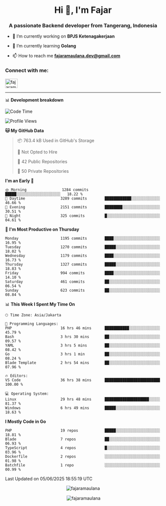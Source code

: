 <h1 align="center">Hi 👋, I'm Fajar</h1>
<h3 align="center">A passionate Backend developer from Tangerang, Indonesia</h3>

<!-- <p align="left"> <img src="https://komarev.com/ghpvc/?username=fajaramaulana&label=Profile%20views&color=0e75b6&style=flat" alt="fajaramaulana" /> </p> -->

- 🔭 I’m currently working on **BPJS Ketenagakerjaan**

- 🌱 I’m currently learning **Golang**

- 📫 How to reach me **fajaramaulana.dev@gmail.com**

<h3 align="left">Connect with me:</h3>
<p align="left">
<a href="https://linkedin.com/in/fajar-agus-maulana-73533a180/" target="blank"><img align="center" src="https://raw.githubusercontent.com/rahuldkjain/github-profile-readme-generator/master/src/images/icons/Social/linked-in-alt.svg" alt="fajaramaulana" height="30" width="40" /></a>
</p>

-------

📊 **Development breakdown**
<!--START_SECTION:waka-->
![Code Time](http://img.shields.io/badge/Code%20Time-3%2C038%20hrs%2035%20mins-blue)

![Profile Views](http://img.shields.io/badge/Profile%20Views-2-blue)

**🐱 My GitHub Data** 

> 📦 763.4 kB Used in GitHub's Storage 
 > 
> 🚫 Not Opted to Hire
 > 
> 📜 42 Public Repositories 
 > 
> 🔑 50 Private Repositories 
 > 
**I'm an Early 🐤** 

```text
🌞 Morning                1284 commits        █████░░░░░░░░░░░░░░░░░░░░   18.22 % 
🌆 Daytime                3289 commits        ████████████░░░░░░░░░░░░░   46.66 % 
🌃 Evening                2151 commits        ████████░░░░░░░░░░░░░░░░░   30.51 % 
🌙 Night                  325 commits         █░░░░░░░░░░░░░░░░░░░░░░░░   04.61 % 
```
📅 **I'm Most Productive on Thursday** 

```text
Monday                   1195 commits        ████░░░░░░░░░░░░░░░░░░░░░   16.95 % 
Tuesday                  1270 commits        █████░░░░░░░░░░░░░░░░░░░░   18.02 % 
Wednesday                1179 commits        ████░░░░░░░░░░░░░░░░░░░░░   16.73 % 
Thursday                 1327 commits        █████░░░░░░░░░░░░░░░░░░░░   18.83 % 
Friday                   994 commits         ████░░░░░░░░░░░░░░░░░░░░░   14.10 % 
Saturday                 461 commits         ██░░░░░░░░░░░░░░░░░░░░░░░   06.54 % 
Sunday                   623 commits         ██░░░░░░░░░░░░░░░░░░░░░░░   08.84 % 
```


📊 **This Week I Spent My Time On** 

```text
🕑︎ Time Zone: Asia/Jakarta

💬 Programming Languages: 
PHP                      16 hrs 46 mins      ███████████░░░░░░░░░░░░░░   45.79 % 
Bash                     3 hrs 30 mins       ██░░░░░░░░░░░░░░░░░░░░░░░   09.57 % 
YAML                     3 hrs 5 mins        ██░░░░░░░░░░░░░░░░░░░░░░░   08.42 % 
Go                       3 hrs 1 min         ██░░░░░░░░░░░░░░░░░░░░░░░   08.24 % 
Blade Template           2 hrs 54 mins       ██░░░░░░░░░░░░░░░░░░░░░░░   07.96 % 

🔥 Editors: 
VS Code                  36 hrs 38 mins      █████████████████████████   100.00 % 

💻 Operating System: 
Linux                    29 hrs 48 mins      ████████████████████░░░░░   81.37 % 
Windows                  6 hrs 49 mins       █████░░░░░░░░░░░░░░░░░░░░   18.63 % 
```

**I Mostly Code in Go** 

```text
PHP                      19 repos            █████░░░░░░░░░░░░░░░░░░░░   18.81 % 
Blade                    7 repos             ██░░░░░░░░░░░░░░░░░░░░░░░   06.93 % 
TypeScript               4 repos             █░░░░░░░░░░░░░░░░░░░░░░░░   03.96 % 
Dockerfile               2 repos             ░░░░░░░░░░░░░░░░░░░░░░░░░   01.98 % 
Batchfile                1 repo              ░░░░░░░░░░░░░░░░░░░░░░░░░   00.99 % 
```




 Last Updated on 05/06/2025 18:55:19 UTC
<!--END_SECTION:waka-->
<p align="center"><img align="center" src="https://github-readme-stats.vercel.app/api/top-langs?username=fajaramaulana&show_icons=true&locale=en&layout=compact" alt="fajaramaulana" /></p>

<p align="center">&nbsp;<img align="center" src="https://github-readme-stats.vercel.app/api?username=fajaramaulana&show_icons=true&locale=en" alt="fajaramaulana" /></p>
